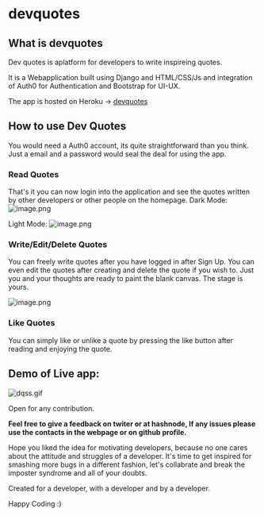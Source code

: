 # devquotes

## What is devquotes

Dev quotes is aplatform for developers to write inspireing quotes.

It is a Webapplication built using Django and HTML/CSS/Js and integration of Auth0 for Authentication and Bootstrap for UI-UX.

The app is hosted on Heroku -> [devquotes](https://devquotess.herokuapp.com)

## How to use Dev Quotes

You would need a Auth0 account, its quite straightforward than you think. Just a email and a password would seal the deal for using the app.

### Read Quotes
That's it you can now login into the application and see the quotes written by other developers or other people on the homepage.
Dark Mode:
![image.png](https://cdn.hashnode.com/res/hashnode/image/upload/v1630074051548/TQz9Koh7l.png)

Light Mode:
![image.png](https://cdn.hashnode.com/res/hashnode/image/upload/v1630078314355/VhfLrcjJa.png)

### Write/Edit/Delete Quotes

You can freely write quotes after you have logged in after Sign Up.
You can even edit the quotes after creating and delete the quote if you wish to.
Just you and your thoughts are ready to paint the blank canvas. The stage is yours.

![image.png](https://cdn.hashnode.com/res/hashnode/image/upload/v1630078629108/0ma48zPmm.png)

### Like Quotes
You can simply like or unlike a quote by pressing the like button after reading and enjoying the quote.

## Demo of Live app:
![dqss.gif](https://cdn.hashnode.com/res/hashnode/image/upload/v1630073466386/3wgnST5hc.gif)

Open for any contribution.

**Feel free to give a feedback on twiter or at hashnode, If any issues please use the contacts in the webpage or on github profile.**

Hope you liked the idea for motivating developers, because no one cares about the attitude and struggles of a developer. It's time to get inspired for smashing more bugs in a different fashion, let's collabrate and break the imposter syndrome and all of your doubts. 

Created for a developer, with a developer and by a developer. 

Happy Coding :) 

